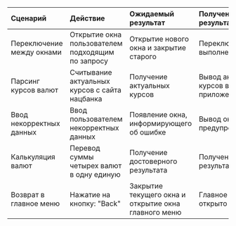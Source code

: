 |Сценарий|Действие|Ожидаемый результат|Полученый результат|Прохождение теста|
|:---|:---|:---|:---|:---|
|Переключение между окнами|Открытие окна пользователем подходящим по запросу|Открытие нового окна и закрытие старого|Переключение выполнено|+ |
|Парсинг курсов валют|Считывание актуальных курсов с сайта нацбанка|Получение актуальных курсов|Вывод актуальных курсов в приложении| +|
|Ввод некорректных данных|Ввод пользователем некорректных данных|Появление окна, информирующего об ошибке |Вывод окна с предупреждением |  +|
|Калькуляция валют|Перевод суммы четырех валют в одну единую|Получение достоверного результата|Получен верный результат| +  |
|Возврат в главное меню|Нажатие на кнопку: "Back"|Закрытие текущего окна и открытие окна главного меню|Главное меню открыто успешно| +|





